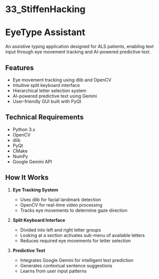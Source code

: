 # 33_StiffenHacking
# EyeType Assistant

An assistive typing application designed for ALS patients, enabling text input through eye movement tracking and AI-powered predictive text.

## Features

- Eye movement tracking using dlib and OpenCV
- Intuitive split keyboard interface
- Hierarchical letter selection system
- AI-powered predictive text using Gemini
- User-friendly GUI built with PyQt

## Technical Requirements

- Python 3.x
- OpenCV
- dlib
- PyQt
- CMake
- NumPy
- Google Gemini API

## How It Works

1. **Eye Tracking System**
   - Uses dlib for facial landmark detection
   - OpenCV for real-time video processing
   - Tracks eye movements to determine gaze direction

2. **Split Keyboard Interface**
   - Divided into left and right letter groups
   - Looking at a section activates sub-menu of available letters
   - Reduces required eye movements for letter selection

3. **Predictive Text**
   - Integrates Google Gemini for intelligent text prediction
   - Generates contextual sentence suggestions
   - Learns from user input patterns
